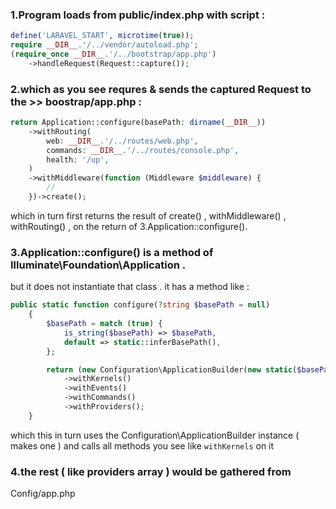 ### 1.Program loads from public/index.php with script :

```php
define('LARAVEL_START', microtime(true));
require __DIR__.'/../vendor/autoload.php';
(require_once __DIR__.'/../bootstrap/app.php')
    ->handleRequest(Request::capture());
```

### 2.which as you see requres & sends the captured Request to the >> boostrap/app.php :

```php
return Application::configure(basePath: dirname(__DIR__))
    ->withRouting(
        web: __DIR__.'/../routes/web.php',
        commands: __DIR__.'/../routes/console.php',
        health: '/up',
    )
    ->withMiddleware(function (Middleware $middleware) {
        //
    })->create();
```

which in turn first returns the result of create() , withMiddleware() , withRouting() , on
the return of 3.Application::configure().

### 3.Application::configure() is a method of Illuminate\Foundation\Application .
  but it does not instantiate that class . it has a method like :

```php
public static function configure(?string $basePath = null)
    {
        $basePath = match (true) {
            is_string($basePath) => $basePath,
            default => static::inferBasePath(),
        };

        return (new Configuration\ApplicationBuilder(new static($basePath)))
            ->withKernels()
            ->withEvents()
            ->withCommands()
            ->withProviders();
    }
````

which this in turn uses the Configuration\ApplicationBuilder instance ( makes one ) and calls all methods you see like `withKernels` on it

### 4.the rest ( like providers array ) would be gathered from 
  Config/app.php 